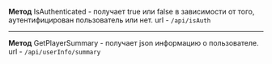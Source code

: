 
**Метод** IsAuthenticated - получает true или false в зависимости от того, аутентифицирован пользователь или нет. url - ``/api/isAuth``
***
**Метод** GetPlayerSummary - получает json информацию о пользователе. url - ``/api/userInfo/summary``
